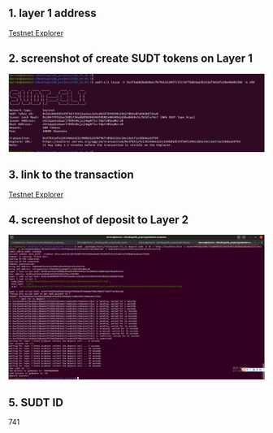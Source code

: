 ## 1. layer 1 address
[Testnet Explorer](https://explorer.nervos.org/aggron/address/ckt1qyqtu2aarl7hkhn8ejujmwg6flcrt6p7c05sq0eru8)

## 2. screenshot of create SUDT tokens on Layer 1
![](4-1.PNG "")

## 3. link to the transaction
[Testnet Explorer](https://explorer.nervos.org/aggron/transaction/0x3f831afe1391466e522c504bd1d37bf96fc09611b5c54c13e571e35b0ea59f69)

## 4. screenshot of deposit to Layer 2
![](4-2.png "")

## 5. SUDT ID
741